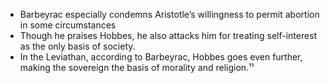 - Barbeyrac especially condemns Aristotle’s willingness to permit abortion in some circumstances
- Though he praises Hobbes, he also attacks him for treating self-interest as the only basis of society. 
- In the Leviathan, according to Barbeyrac, Hobbes goes even further, making the sovereign the basis of morality and religion.¹¹ 